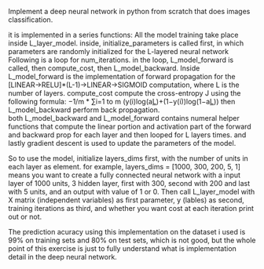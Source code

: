 Implement a deep neural network in python from scratch that does images classification.

it is implemented in a series functions:
All the model training take place inside L_layer_model.
inside, initialize_parameters is called first, in which parameters are randomly initialized for the L-layered neural network
Following is a loop for num_iterations.  in the loop, L_model_forward is called,
then compute_cost, then L_model_backward.
Inside L_model_forward is the implementation of forward propagation for the 
[LINEAR->RELU]*(L-1)->LINEAR->SIGMOID computation, where L is the number of layers.
compute_cost compute the cross-entropy J using the following formula:
−1/m * ∑i=1 to m (y(i)log(a[L](i))+(1−y(i))log(1−a[L](i)))
then L_model_backward perform back propagation.  
both L_model_backward and L_model_forward contains numeral helper functions that
compute the linear portion and activation part of the forward and backward prop 
for each layer and then looped for L layers times.
and lastly gradient descent is used to update the parameters of the model.

So to use the model, initialize layers_dims first, with the number of units
in each layer as element. for example, layers_dims = [1000, 300, 200, 5, 1] 
means you want to create a fully connected neural network with a input layer of
1000 units, 3 hidden layer, first with 300, second with 200 and last with 5 units,
and an output with value of 1 or 0.
Then call L_layer_model with X matrix (independent variables) as first parameter,
y (lables) as second, training iterations as third, and whether you want cost at
each iteration print out or not.

The prediction acuracy using this implementation on the dataset i used is 99% on
training sets and 80% on test sets, which is not good, but the whole point of
this exercise is just to fully understand what is implementation detail in the
deep neural network.